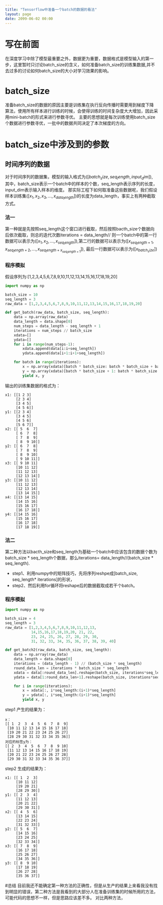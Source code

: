 ```yaml
---
title: "Tensorflow中准备一个batch的数据的看法"
layout: page
date: 2099-06-02 00:00
---
```


# 写在前面
在深度学习中除了模型最重要之外，数据更为重要，数据格式是模型输入的第一步，这里暂时只讨论batch_size的含义，如何准备batch_size的训练集数据,并不去过多的讨论如何batch_size的大小对学习效果的影响。

# batch_size
准备batch_size的数据的原因主要是训练集在执行反向传播时需要用到梯度下降算法，使用所有样本进行训练的时候，会使得训练的时间复杂度大大增加，因此采用mini-batch的形式来进行参数寻优。
主要的思想就是每次训练使用batch_size个数据进行参数寻优，一批中的数据共同决定了本次梯度的方向。

# batch_size中涉及到的参数
## 时间序列的数据
对于时间序列的数据集，模型的输入格式为$([batch_size, seq_length, input_dim])$, 其中，batch_size表示一个batch中的样本的个数，seq_length表示序列的长度，input_dim表示输入样本的维度。
那实际工程下如何取准备这些数据呢，我们假设样本训练集$([x_1, x_2, x_3, ..., x_{data_length}])$的长度为data_length，事实上有两种截取方式。
### 法一
第一种就是先按照seq_length这个窗口进行截取，然后按照bacth_size个数据向后依次截取，则总的迭代次数iterations = data_length// 则一个batch中的第一行数据可以表示为$([x_1, x_2, ...,x_{seq_length}])$,第二行的数据可以表示为$([x_{seq_length+1}, x_{seq_length+2}, ..., x_{seq_length+x_{seq_length+1}}])$, 最后一行数据可以表示为$([x_{batch_size}])$
### 程序模拟
假设序列为:[1,2,3,4,5,6,7,8,9,10,11,12,13,14,15,16,17,18,19,20]

```python
import numpy as np

batch_size = 10
seq_length = 3
raw_data = [1,2,3,4,5,6,7,8,9,10,11,12,13,14,15,16,17,18,19,20]

def get_batch(raw_data, batch_size, seq_length):
    data = np.array(raw_data)
    data_length = data.shape[0]
    num_steps = data_length - seq_length + 1
    iterations = num_steps // batch_size
    xdata=[]
    ydata=[]
    for i in range(num_steps-1):
        xdata.append(data[i:i+seq_length])
        ydata.append(data[i+1:i+1+seq_length])

    for batch in range(iterations):
        x = np.array(xdata)[batch * batch_size: batch * batch_size + batch_size, :]
        y = np.array(xdata)[batch * batch_size + 1: batch * batch_size + 1 + batch_size, :]
        yield x, y
```
输出的训练集数据的格式为：
```
x1: [[1 2 3]
     [2 3 4]
     [3 4 5]
     [4 5 6]]
y1: [[2 3 4]
     [3 4 5]
     [4 5 6]
     [5 6 7]]
x2: [[ 5  6  7]
     [ 6  7  8]
     [ 7  8  9]
     [ 8  9 10]]
y2: [[ 6  7  8]
     [ 7  8  9]
     [ 8  9 10]
     [ 9 10 11]]
x3: [[ 9 10 11]
     [10 11 12]
     [11 12 13]
     [12 13 14]]
y3: [[10 11 12]
     [11 12 13]
     [12 13 14]
     [13 14 15]]
x4: [[13 14 15]
     [14 15 16]
     [15 16 17]
     [16 17 18]]
y4: [[14 15 16]
     [15 16 17]
     [16 17 18]
     [17 18 19]]
```


### 法二
第二种方法以bacth_size和seq_length为基础一个batch中应该包含的数据个数为batch_size * seq_length个数据，那么iterations= data_length//(batch_size * seq_length).
- step1、利用numpy中的矩阵技巧，先将序列reshpe成[batch_size, seq_length* iterations]的形状，
- step2、然后利用for循环将reshape后的数据截取成若干个batch。

### 程序模拟

```python
import numpy as np

batch_size = 4
seq_length = 3
raw_data = [1,2,3,4,5,6,7,8,9,10,11,12,13,
            14,15,16,17,18,19,20, 21, 22, 
            23, 24, 25, 26, 27, 28, 29, 30, 
            31, 32, 33, 34, 35, 36, 37, 38, 39, 40]

def get_batch2(raw_data, batch_size, seq_length):
    data = np.array(raw_data)
    data_length = data.shape[0]
    iterations = (data_length - 1) // (batch_size * seq_length)
    round_data_len = iterations * batch_size * seq_length
    xdata = data[:round_data_len].reshape(batch_size, iterations*seq_length)
    ydata = data[1:round_data_len+1].reshape(batch_size, iterations*seq_length)

    for i in range(iterations):
        x = xdata[:, i*seq_length:(i+1)*seq_length]
        y = ydata[:, i*seq_length:(i+1)*seq_length]
        yield x, y
```
step1 产生的结果为：

```
x：
[[ 1  2  3  4  5  6  7  8  9]
 [10 11 12 13 14 15 16 17 18]
 [19 20 21 22 23 24 25 26 27]
 [28 29 30 31 32 33 34 35 36]]
对应的标签y为：
[[ 2  3  4  5  6  7  8  9 10]
 [11 12 13 14 15 16 17 18 19]
 [20 21 22 23 24 25 26 27 28]
 [29 30 31 32 33 34 35 36 37]]
```
step2 生成的结果为：
```
x1: [[ 1  2  3]
     [10 11 12]
     [19 20 21]
     [28 29 30]]
y1: [[ 2  3  4]
     [11 12 13]
     [20 21 22]
     [29 30 31]]
x2: [[ 4  5  6]
     [13 14 15]
     [22 23 24]
     [31 32 33]]
y2: [[ 5  6  7]
     [14 15 16]
     [23 24 25]
     [32 33 34]]
x3: [[ 7  8  9]
     [16 17 18]
     [25 26 27]
     [34 35 36]]
y3: [[ 8  9 10]
     [17 18 19]
     [26 27 28]
     [35 36 37]]
```

#总结
目前我还不能确定第一种方法的正确性，但是从生产的结果上来看我没有找到明显的错误，第二种方法是我看到的大部分人在准备训练集的时候所用的方法，可能代码的思想不一样，但是思路应该差不多。
对比两种方法，
